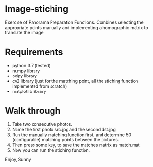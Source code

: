 # Image-stiching
 Exercise of Panorama Preparation Functions. Combines selecting the appropriate points manually and implementing a homographic matrix to translate the image

# Requirements
- python 3.7 (tested)
 - numpy library
 - scipy library
 - cv2 library (just for the matching point, all the stiching function implemented from scratch)
 - matplotlib library

# Walk through
1. Take two consecutive photos.
2. Name the first photo src.jpg and the second dst.jpg
3. Run the manually matching function first, and determine 50 (configurable) matching points between the pictures.
4. Then press some key, to save the matches matrix as match.mat
5. Now you can run the stiching function.

Enjoy,
Sunny
